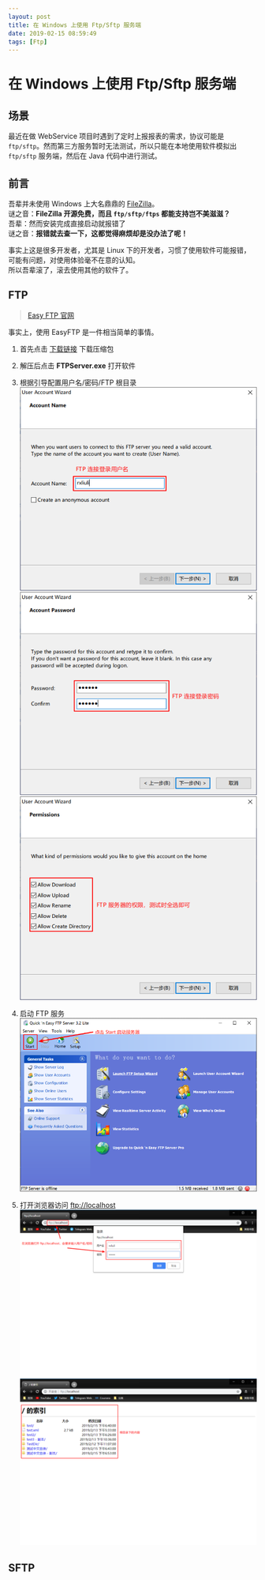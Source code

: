 ```yaml
---
layout: post
title: 在 Windows 上使用 Ftp/Sftp 服务端
date: 2019-02-15 08:59:49
tags: [Ftp]
---
```


# 在 Windows 上使用 Ftp/Sftp 服务端

## 场景

最近在做 WebService 项目时遇到了定时上报报表的需求，协议可能是 `ftp/sftp`。然而第三方服务暂时无法测试，所以只能在本地使用软件模拟出 `ftp/sftp` 服务端，然后在 Java 代码中进行测试。

## 前言

吾辈并未使用 Windows 上大名鼎鼎的 [FileZilla](https://filezilla-project.org/)。  
谜之音：**FileZilla 开源免费，而且 `ftp/sftp/ftps` 都能支持岂不美滋滋？**  
吾辈：然而安装完成直接启动就报错了  
谜之音：**报错就去查一下，这都觉得麻烦却是没办法了呢！**

事实上这是很多开发者，尤其是 Linux 下的开发者，习惯了使用软件可能报错，可能有问题，对使用体验毫不在意的认知。  
所以吾辈滚了，滚去使用其他的软件了。

## FTP

> [Easy FTP 官网](http://www.pablosoftwaresolutions.com)

事实上，使用 EasyFTP 是一件相当简单的事情。

1. 首先点击 [下载链接](http://www.pablosoftwaresolutions.com/files/ftpserver3lite.zip) 下载压缩包
2. 解压后点击 **FTPServer.exe** 打开软件
3. 根据引导配置用户名/密码/FTP 根目录
   ![用户名](https://raw.githubusercontent.com/rxliuli/img-bed/master/20190215180358.png)  
   ![密码](https://raw.githubusercontent.com/rxliuli/img-bed/master/20190215180617.png)  
   ![权限](https://raw.githubusercontent.com/rxliuli/img-bed/master/20190215181353.png)

4. 启动 FTP 服务  
   ![启动服务](https://raw.githubusercontent.com/rxliuli/img-bed/master/20190215181459.png)
5. 打开浏览器访问 <ftp://localhost>
   ![浏览器登录](https://raw.githubusercontent.com/rxliuli/img-bed/master/20190215181900.png)  
   ![登录成功](https://raw.githubusercontent.com/rxliuli/img-bed/master/20190215182848.png)

## SFTP
